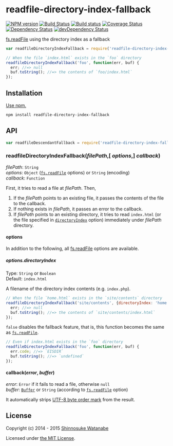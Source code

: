 # readfile-directory-index-fallback

[![NPM version](https://img.shields.io/npm/v/readfile-directory-index-fallback.svg)](https://www.npmjs.com/package/readfile-directory-index-fallback)
[![Build Status](https://travis-ci.org/shinnn/readfile-directory-index-fallback.svg?branch=master)](https://travis-ci.org/shinnn/readfile-directory-index-fallback)
[![Build status](https://ci.appveyor.com/api/projects/status/r01bvq5lpmx7xfc0?svg=true)](https://ci.appveyor.com/project/ShinnosukeWatanabe/readfile-directory-index-fallback)
[![Coverage Status](https://img.shields.io/coveralls/shinnn/readfile-directory-index-fallback.svg)](https://coveralls.io/r/shinnn/readfile-directory-index-fallback)
[![Dependency Status](https://img.shields.io/david/shinnn/readfile-directory-index-fallback.svg?label=deps)](https://david-dm.org/shinnn/readfile-directory-index-fallback)
[![devDependency Status](https://img.shields.io/david/dev/shinnn/readfile-directory-index-fallback.svg?label=devDeps)](https://david-dm.org/shinnn/readfile-directory-index-fallback#info=devDependencies)

[fs.readFile][readfile] using the directory index as a fallback

```javascript
var readfileDirectoryIndexFallback = require('readfile-directory-index-fallback');

// When the file `index.html` exists in the `foo` directory
readfileDirectoryIndexFallback('foo', function(err, buf) {
  err; //=> null
  buf.toString(); //=> the contents of `foo/index.html`
});
```

## Installation

[Use npm.](https://docs.npmjs.com/cli/install)

```sh
npm install readfile-directory-index-fallback
```

## API

```javascript
var readfileDescendantFallback = require('readfile-directory-index-fallback');
```

### readfileDirectoryIndexFallback(*filePath*,[ *options*,] *callback*)

*filePath*: `String`  
*options*: `Object` ([`fs.readFile`][readfile] options) or `String` (encoding)  
*callback*: `Function`

First, it tries to read a file at *filePath*. Then,

1. If the *filePath* points to an existing file, it passes the contents of the file to the callback.
2. If nothing exists in *filePath*, it passes an error to the callback.
3. If *filePath* points to an existing directory, it tries to read `index.html` (or the file specified in [`directoryIndex`](#optionsdirectoryindex) option) immediately under *filePath* directory.

#### options

In addition to the following, all [fs.readFile][readfile] options are available.

##### options.directoryIndex

Type: `String` or `Boolean`  
Default: `index.html`

A filename of the directory index contents (e.g. `index.php`).

```javascript
// When the file `home.html` exists in the `site/contents` directory
readfileDirectoryIndexFallback('site/contents', {directoryIndex: 'home.html'}, function(err, buf) {
  err; //=> null
  buf.toString(); //=> the contents of `site/contents/index.html`
});
```

`false` disables the fallback feature, that is, this function becomes the same as [`fs.readFile`][readfile].

```javascript
// Even if index.html exists in the `foo` directory
readfileDirectoryIndexFallback('foo', function(err, buf) {
  err.code; //=> `EISDIR`
  buf.toString(); //=> `undefined`
});
```

#### callback(*error*, *buffer*)

*error*: `Error` if it fails to read a file, otherwise `null`  
*buffer*: [`Buffer`](https://iojs.org/api/buffer.html#buffer_class_buffer) or `String` (according to [`fs.readFile`][readfile] option)

It automatically strips [UTF-8 byte order mark](http://en.wikipedia.org/wiki/Byte_order_mark#UTF-8) from the result.

## License

Copyright (c) 2014 - 2015 [Shinnosuke Watanabe](https://github.com/shinnn)

Licensed under [the MIT License](./LICENSE).

[readfile]: http://nodejs.org/api/fs.html#fs_fs_readfile_filename_options_callback
